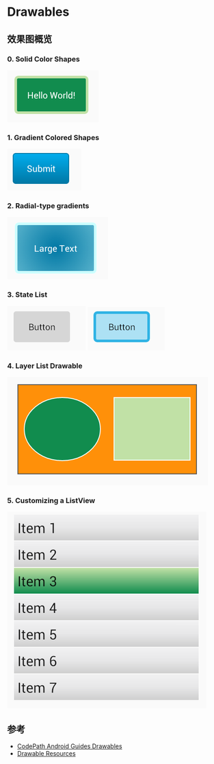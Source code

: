 # Drawables

## 效果图概览
### 0. Solid Color Shapes

![](screenshot/device-2016-03-08-113315_1.png)

### 1. Gradient Colored Shapes

![](screenshot/device-2016-03-08-113315_2.png)

### 2. Radial-type gradients

![](screenshot/device-2016-03-08-113315_3.png)

### 3.  State List

![](screenshot/device-2016-03-08-113315_4.png) ![](screenshot/device-2016-03-08-113532.png)

### 4.  Layer List Drawable

![](screenshot/device-2016-03-08-113556.png)

### 5.  Customizing a ListView

![](screenshot/device-2016-03-08-113609.png)

## 参考

- [CodePath Android Guides Drawables](https://github.com/codepath/android_guides/wiki/Drawables)
- [Drawable Resources](http://developer.android.com/guide/topics/resources/drawable-resource.html)
